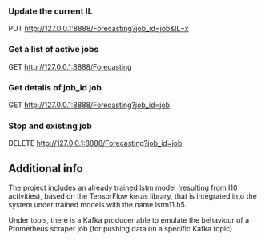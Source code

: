
  

### Update the current IL
PUT http://127.0.0.1:8888/Forecasting?job_id=job&IL=x

### Get a list of active jobs
GET http://127.0.0.1:8888/Forecasting
### Get details of job_id job
GET http://127.0.0.1:8888/Forecasting?job_id=job

### Stop and existing job
DELETE http://127.0.0.1:8888/Forecasting?job_id=job

## Additional info
The project includes an already trained lstm model (resulting from I10 activities), based on the TensorFlow keras library, that is integrated into the system under trained models with the name lstm11.h5.

Under tools, there is a Kafka producer able to emulate the behaviour of a Prometheus scraper job (for pushing data on a specific Kafka topic)

 
